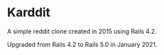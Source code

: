 # Karddit

A simple reddit clone
created in 2015 using Rails 4.2.

Upgraded from Rails 4.2 to Rails 5.0 in January 2021.
